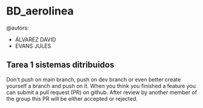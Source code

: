 BD_aerolinea
============================


@autors:
 - ÁLVAREZ DAVID 
 - EVANS JULES

Tarea 1 sistemas ditribuidos
----------------------------

Don't push on main branch, push on dev branch or even better create yourself a branch and push on it.
When you think you finished a feature you can submit a pull request (PR) on github. After review by another member of the group this PR will be either accepted or rejected.


